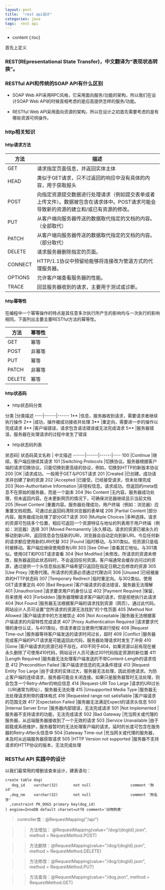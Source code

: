```yaml
---
layout: post
title:  "rest api设计"
categories: java
tags:  rest api
---
```


* content
{:toc}


首先上定义
### REST(REpresentational State Transfer)，中文翻译为“表现状态转换”。

### RESTful API和传统的SOAP API有什么区别

- SOAP Web API采用RPC风格，它采用面向服务/功能的架构，所以我们在设计SOAP Web API的时候首相考虑的是应高提供怎样的服务/功能。

- RESTful Web API采用面向资源的架构，所以在设计之初首先需要考虑的是有哪些资源可供操作。

###  http相关知识
#### http请求方法

方法|描述
-----|-----
GET	 |请求指定页面信息，并返回实体主体
HEAD	 |类似于GET请求，只不过返回的响应中没有具体的内容，用于获取报头
POST	 | 向指定资源提交数据进行处理请求（例如提交表单或者上传文件）。数据被包含在请求体中。POST请求可能会导致新的资源的建立和/或已有资源的修改。
 PUT	|从客户端向服务器传送的数据取代指定的文档的内容。（全部取代）
 PATCH	|从客户端向服务器传送的数据取代指定的文档的内容。（部分取代）
DELETE	 | 请求服务器删除指定的页面。
 CONNECT	 |HTTP/1.1协议中预留给能够将连接改为管道方式的代理服务器。
OPTIONS	 |允许客户端查看服务器的性能。
TRACE	 |回显服务器收到的请求，主要用于测试或诊断。

#### http幂等性

在编程中一个幂等操作的特点是其任意多次执行所产生的影响均与一次执行的影响相同。下面列出主要主要RESTful方法的幂等性。

 方法| 幂等性
-----|----
 GET	|幂等 
 POST	|非幂等
 PUT	| 幂等
 PATCH	| 非幂等
DELETE	|幂等

#### http状态码

- http状态码分类

分类	|分类描述
----|------|------
1**	|信息，服务器收到请求，需要请求者继续执行操作
2**	|成功，操作被成功接收并处理
3**	|重定向，需要进一步的操作以完成请求
4**	|客户端错误，请求包含语法错误或无法完成请求
5**	|服务器错误，服务器在处理请求的过程中发生了错误

- http状态码列表

状态码| 状态码英文名称	| 中文描述
------|------|------|----
100	|Continue	|继续。客户端应继续其请求
101	|Switching Protocols	|切换协议。服务器根据客户端的请求切换协议。只能切换到更高级的协议，例如，切换到HTTP的新版本协议
200	|OK	|请求成功。一般用于GET与POST请求
201	|Created	|已创建。成功请求并创建了新的资源
202	|Accepted	|已接受。已经接受请求，但未处理完成
203	|Non-Authoritative Information	|非授权信息。请求成功。但返回的meta信息不在原始的服务器，而是一个副本
204	|No Content	|无内容。服务器成功处理，但未返回内容。在未更新网页的情况下，可确保浏览器继续显示当前文档
205	|Reset Content	|重置内容。服务器处理成功，用户终端（例如：浏览器）应重置文档视图。可通过此返回码清除浏览器的表单域
206	|Partial Content	|部分内容。服务器成功处理了部分GET请求
300	|Multiple Choices	|多种选择。请求的资源可包括多个位置，相应可返回一个资源特征与地址的列表用于用户终端（例如：浏览器）选择
301	|Moved Permanently	|永久移动。请求的资源已被永久的移动到新URI，返回信息会包括新的URI，浏览器会自动定向到新URI。今后任何新的请求都应使用新的URI代替
302	|Found	|临时移动。与301类似。但资源只是临时被移动。客户端应继续使用原有URI
303	|See Other	|查看其它地址。与301类似。使用GET和POST请求查看
304	|Not Modified	|未修改。所请求的资源未修改，服务器返回此状态码时，不会返回任何资源。客户端通常会缓存访问过的资源，通过提供一个头信息指出客户端希望只返回在指定日期之后修改的资源
305	|Use Proxy	|使用代理。所请求的资源必须通过代理访问
306	|Unused	|已经被废弃的HTTP状态码
307	|Temporary Redirect	|临时重定向。与302类似。使用GET请求重定向
400	|Bad Request	|客户端请求的语法错误，服务器无法理解
401	|Unauthorized	|请求要求用户的身份认证
402	|Payment Required	|保留，将来使用
403	|Forbidden	|服务器理解请求客户端的请求，但是拒绝执行此请求
404	|Not Found	|服务器无法根据客户端的请求找到资源（网页）。通过此代码，网站设计人员可设置"您所请求的资源无法找到"的个性页面
405	|Method Not Allowed	|客户端请求中的方法被禁止
406	|Not Acceptable	|服务器无法根据客户端请求的内容特性完成请求
407	|Proxy Authentication Required	|请求要求代理的身份认证，与401类似，但请求者应当使用代理进行授权
408	|Request Time-out	|服务器等待客户端发送的请求时间过长，超时
409	|Conflict	|服务器完成客户端的PUT请求是可能返回此代码，服务器处理请求时发生了冲突
410	|Gone	|客户端请求的资源已经不存在。410不同于404，如果资源以前有现在被永久删除了可使用410代码，网站设计人员可通过301代码指定资源的新位置
411	|Length Required	|服务器无法处理客户端发送的不带Content-Length的请求信息
412	|Precondition Failed	|客户端请求信息的先决条件错误
413	|Request Entity Too Large	|由于请求的实体过大，服务器无法处理，因此拒绝请求。为防止客户端的连续请求，服务器可能会关闭连接。如果只是服务器暂时无法处理，则会包含一个Retry-After的响应信息
414	|Request-URI Too Large	|请求的URI过长（URI通常为网址），服务器无法处理
415	|Unsupported Media Type	|服务器无法处理请求附带的媒体格式
416	|Requested range not satisfiable	|客户端请求的范围无效
417	|Expectation Failed	|服务器无法满足Expect的请求头信息
500	|Internal Server Error	|服务器内部错误，无法完成请求
501	|Not Implemented	|服务器不支持请求的功能，无法完成请求
502	|Bad Gateway	|充当网关或代理的服务器，从远端服务器接收到了一个无效的请求
503	|Service Unavailable	|由于超载或系统维护，服务器暂时的无法处理客户端的请求。延时的长度可包含在服务器的Retry-After头信息中
504	|Gateway Time-out	|充当网关或代理的服务器，未及时从远端服务器获取请求
505	|HTTP Version not supported	|服务器不支持请求的HTTP协议的版本，无法完成处理

### RESTful API 实践中的设计

以我们最常用的增删该查来设计，建表语句：

```
create table dog(
   dog_id    varchar(32)       not null                  comment '狗id'
  ,dog_nm    varchar(32)       not null                  comment '狗名字'  
  ,constraint PK_DOGS primary key(dog_id)
) engine=InnoDB default charset=utf8 comment='动物狗表'
```

> controller类：@RequestMapping("/api")  

>> 方法增加：    @RequestMapping(value="/dog/{dogId}.json", method = RequestMethod.POST)  

>> 方法删除：@RequestMapping(value="/dog/{dogId}.json", method = RequestMethod.DELETE)  

>> 方法修改：@RequestMapping(value="/dog/{dogId}.json", method = RequestMethod.PUT)

>> 方法查询：@RequestMapping(value="/dog.json", method = RequestMethod.GET)
